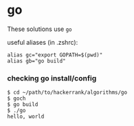 # go

These solutions use `go`

useful aliases (in .zshrc):

```
alias gc="export GOPATH=$(pwd)"
alias gb="go build"
```

### checking go install/config

```
$ cd ~/path/to/hackerrank/algorithms/go
$ goch
$ go build
$ ./go
hello, world
```